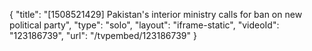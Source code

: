 {
    "title": "[1508521429] Pakistan's interior ministry calls for ban on new political party",
    "type": "solo",
    "layout": "iframe-static",
    "videoId": "123186739",
    "url": "\/tvpembed\/123186739"
}